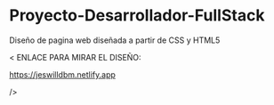 # Proyecto-Desarrollador-FullStack
Diseño de pagina web diseñada a partir de CSS y HTML5 

<
ENLACE PARA MIRAR EL DISEÑO:

  https://jeswilldbm.netlify.app

/>
